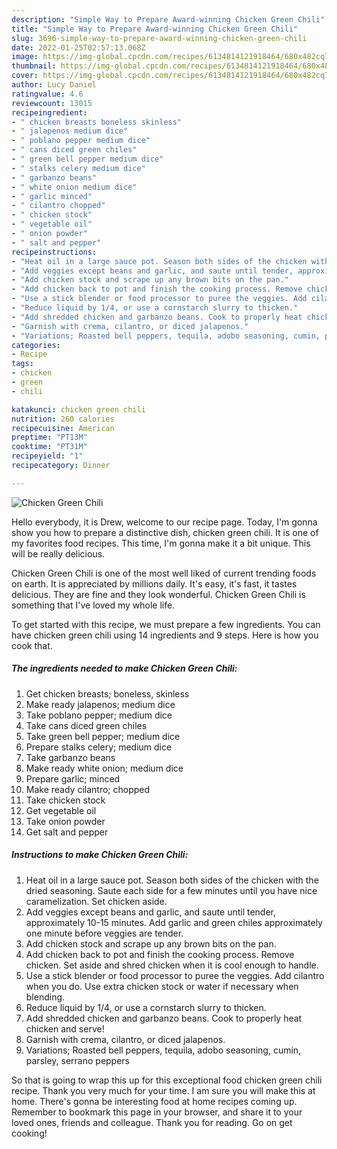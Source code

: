 ```yaml
---
description: "Simple Way to Prepare Award-winning Chicken Green Chili"
title: "Simple Way to Prepare Award-winning Chicken Green Chili"
slug: 3696-simple-way-to-prepare-award-winning-chicken-green-chili
date: 2022-01-25T02:57:13.068Z
image: https://img-global.cpcdn.com/recipes/6134814121918464/680x482cq70/chicken-green-chili-recipe-main-photo.jpg
thumbnail: https://img-global.cpcdn.com/recipes/6134814121918464/680x482cq70/chicken-green-chili-recipe-main-photo.jpg
cover: https://img-global.cpcdn.com/recipes/6134814121918464/680x482cq70/chicken-green-chili-recipe-main-photo.jpg
author: Lucy Daniel
ratingvalue: 4.6
reviewcount: 13015
recipeingredient:
- " chicken breasts boneless skinless"
- " jalapenos medium dice"
- " poblano pepper medium dice"
- " cans diced green chiles"
- " green bell pepper medium dice"
- " stalks celery medium dice"
- " garbanzo beans"
- " white onion medium dice"
- " garlic minced"
- " cilantro chopped"
- " chicken stock"
- " vegetable oil"
- " onion powder"
- " salt and pepper"
recipeinstructions:
- "Heat oil in a large sauce pot. Season both sides of the chicken with the dried seasoning. Saute each side for a few minutes until you have nice caramelization. Set chicken aside."
- "Add veggies except beans and garlic, and saute until tender, approximately 10-15 minutes. Add garlic and green chiles approximately one minute before veggies are tender."
- "Add chicken stock and scrape up any brown bits on the pan."
- "Add chicken back to pot and finish the cooking process. Remove chicken. Set aside and shred chicken when it is cool enough to handle."
- "Use a stick blender or food processor to puree the veggies. Add cilantro when you do. Use extra chicken stock or water if necessary when blending."
- "Reduce liquid by 1/4, or use a cornstarch slurry to thicken."
- "Add shredded chicken and garbanzo beans. Cook to properly heat chicken and serve!"
- "Garnish with crema, cilantro, or diced jalapenos."
- "Variations; Roasted bell peppers, tequila, adobo seasoning, cumin, parsley, serrano peppers"
categories:
- Recipe
tags:
- chicken
- green
- chili

katakunci: chicken green chili 
nutrition: 260 calories
recipecuisine: American
preptime: "PT13M"
cooktime: "PT31M"
recipeyield: "1"
recipecategory: Dinner

---
```



![Chicken Green Chili](https://img-global.cpcdn.com/recipes/6134814121918464/680x482cq70/chicken-green-chili-recipe-main-photo.jpg)

Hello everybody, it is Drew, welcome to our recipe page. Today, I'm gonna show you how to prepare a distinctive dish, chicken green chili. It is one of my favorites food recipes. This time, I'm gonna make it a bit unique. This will be really delicious.

Chicken Green Chili is one of the most well liked of current trending foods on earth. It is appreciated by millions daily. It's easy, it's fast, it tastes delicious. They are fine and they look wonderful. Chicken Green Chili is something that I've loved my whole life.




To get started with this recipe, we must prepare a few ingredients. You can have chicken green chili using 14 ingredients and 9 steps. Here is how you cook that.

<!--inarticleads1-->

##### The ingredients needed to make Chicken Green Chili:

1. Get  chicken breasts; boneless, skinless
1. Make ready  jalapenos; medium dice
1. Take  poblano pepper; medium dice
1. Take  cans diced green chiles
1. Take  green bell pepper; medium dice
1. Prepare  stalks celery; medium dice
1. Take  garbanzo beans
1. Make ready  white onion; medium dice
1. Prepare  garlic; minced
1. Make ready  cilantro; chopped
1. Take  chicken stock
1. Get  vegetable oil
1. Take  onion powder
1. Get  salt and pepper




<!--inarticleads2-->

##### Instructions to make Chicken Green Chili:

1. Heat oil in a large sauce pot. Season both sides of the chicken with the dried seasoning. Saute each side for a few minutes until you have nice caramelization. Set chicken aside.
1. Add veggies except beans and garlic, and saute until tender, approximately 10-15 minutes. Add garlic and green chiles approximately one minute before veggies are tender.
1. Add chicken stock and scrape up any brown bits on the pan.
1. Add chicken back to pot and finish the cooking process. Remove chicken. Set aside and shred chicken when it is cool enough to handle.
1. Use a stick blender or food processor to puree the veggies. Add cilantro when you do. Use extra chicken stock or water if necessary when blending.
1. Reduce liquid by 1/4, or use a cornstarch slurry to thicken.
1. Add shredded chicken and garbanzo beans. Cook to properly heat chicken and serve!
1. Garnish with crema, cilantro, or diced jalapenos.
1. Variations; Roasted bell peppers, tequila, adobo seasoning, cumin, parsley, serrano peppers




So that is going to wrap this up for this exceptional food chicken green chili recipe. Thank you very much for your time. I am sure you will make this at home. There's gonna be interesting food at home recipes coming up. Remember to bookmark this page in your browser, and share it to your loved ones, friends and colleague. Thank you for reading. Go on get cooking!
